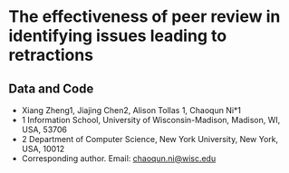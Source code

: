 # The effectiveness of peer review in identifying issues leading to retractions
## Data and Code
* Xiang Zheng1, Jiajing Chen2, Alison Tollas 1, Chaoqun Ni*1
* 1 Information School, University of Wisconsin-Madison, Madison, WI, USA, 53706
* 2 Department of Computer Science, New York University, New York, USA, 10012
* Corresponding author. Email: chaoqun.ni@wisc.edu
